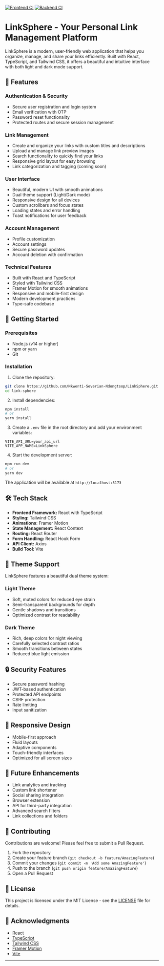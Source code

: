 
[![Frontend CI](https://github.com/Nkwenti-Severian-Ndongtsop/LinkSphere/actions/workflows/frontend-ci.yml/badge.svg)](https://github.com/Nkwenti-Severian-Ndongtsop/LinkSphere/actions/workflows/frontend-ci.yml)
[![Backend CI](https://github.com/Nkwenti-Severian-Ndongtsop/LinkSphere/actions/workflows/backend-ci.yml/badge.svg)](https://github.com/Nkwenti-Severian-Ndongtsop/LinkSphere/actions/workflows/backend-ci.yml)

# LinkSphere - Your Personal Link Management Platform

LinkSphere is a modern, user-friendly web application that helps you organize, manage, and share your links efficiently. Built with React, TypeScript, and Tailwind CSS, it offers a beautiful and intuitive interface with both light and dark mode support.

## 🌟 Features

### Authentication & Security
- Secure user registration and login system
- Email verification with OTP
- Password reset functionality
- Protected routes and secure session management

### Link Management
- Create and organize your links with custom titles and descriptions
- Upload and manage link preview images
- Search functionality to quickly find your links
- Responsive grid layout for easy browsing
- Link categorization and tagging (coming soon)

### User Interface
- Beautiful, modern UI with smooth animations
- Dual theme support (Light/Dark mode)
- Responsive design for all devices
- Custom scrollbars and focus states
- Loading states and error handling
- Toast notifications for user feedback

### Account Management
- Profile customization
- Account settings
- Secure password updates
- Account deletion with confirmation

### Technical Features
- Built with React and TypeScript
- Styled with Tailwind CSS
- Framer Motion for smooth animations
- Responsive and mobile-first design
- Modern development practices
- Type-safe codebase

## 🚀 Getting Started

### Prerequisites
- Node.js (v14 or higher)
- npm or yarn
- Git

### Installation

1. Clone the repository:
```bash
git clone https://github.com/Nkwenti-Severian-Ndongtsop/LinkSphere.git
cd link-sphere
```

2. Install dependencies:
```bash
npm install
# or
yarn install
```

3. Create a `.env` file in the root directory and add your environment variables:
```env
VITE_API_URL=your_api_url
VITE_APP_NAME=LinkSphere
```

4. Start the development server:
```bash
npm run dev
# or
yarn dev
```

The application will be available at `http://localhost:5173`

## 🛠️ Tech Stack

- **Frontend Framework:** React with TypeScript
- **Styling:** Tailwind CSS
- **Animations:** Framer Motion
- **State Management:** React Context
- **Routing:** React Router
- **Form Handling:** React Hook Form
- **API Client:** Axios
- **Build Tool:** Vite

## 🎨 Theme Support

LinkSphere features a beautiful dual theme system:

### Light Theme
- Soft, muted colors for reduced eye strain
- Semi-transparent backgrounds for depth
- Gentle shadows and transitions
- Optimized contrast for readability

### Dark Theme
- Rich, deep colors for night viewing
- Carefully selected contrast ratios
- Smooth transitions between states
- Reduced blue light emission

## 🔒 Security Features

- Secure password hashing
- JWT-based authentication
- Protected API endpoints
- CSRF protection
- Rate limiting
- Input sanitization

## 📱 Responsive Design

- Mobile-first approach
- Fluid layouts
- Adaptive components
- Touch-friendly interfaces
- Optimized for all screen sizes

## 🚀 Future Enhancements

- Link analytics and tracking
- Custom link shortener
- Social sharing integration
- Browser extension
- API for third-party integration
- Advanced search filters
- Link collections and folders

## 🤝 Contributing

Contributions are welcome! Please feel free to submit a Pull Request.

1. Fork the repository
2. Create your feature branch (`git checkout -b feature/AmazingFeature`)
3. Commit your changes (`git commit -m 'Add some AmazingFeature'`)
4. Push to the branch (`git push origin feature/AmazingFeature`)
5. Open a Pull Request

## 📝 License

This project is licensed under the MIT License - see the [LICENSE](LICENSE) file for details.

## 🙏 Acknowledgments

- [React](https://reactjs.org/)
- [TypeScript](https://www.typescriptlang.org/)
- [Tailwind CSS](https://tailwindcss.com/)
- [Framer Motion](https://www.framer.com/motion/)
- [Vite](https://vitejs.dev/)

---
